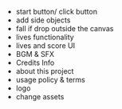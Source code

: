 - start button/ click button
- add side objects
- fall if drop outside the canvas
- lives functionality
- lives and score UI
- BGM & SFX
- Credits Info
- about this project
- usage policy & terms
- logo
- change assets